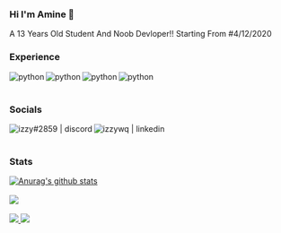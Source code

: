 ### Hi I'm Amine 👋
A 13 Years Old Student And Noob Devloper!!
Starting From #4/12/2020

### Experience
<img align="left" alt="python" src="https://img.icons8.com/color/48/000000/python.png">
<img align="left" alt="python" src="https://img.icons8.com/color/48/000000/c.png">
<img align="left" alt="python" src="https://img.icons8.com/color/48/000000/django.png">
<img align="left" alt="python" src="https://img.icons8.com/color/48/000000/react.png">
<br>
<br>

### Socials
[<img align="left" alt="izzy#2859 | discord" src="https://img.icons8.com/ios-filled/48/000000/discord-logo.png"/>](https://discord.com/users/521872289231273994)
[<img align="left" alt="izzywq | linkedin" src="https://img.icons8.com/48/000000/linkedin.png">](https://www.linkedin.com/in/amine-aniter-5859561b8/)
<br>
<br>

### Stats
<a href="https://github.com/Aniter-amine/github-readme-stats">
  <img src="https://github-readme-stats.vercel.app/api?username=Aniter-amine&show_icons=true&include_all_commits=true&theme=material-palenight" alt="Anurag's github stats" />
</a>
<br>
<br>

<a href="https://github.com/Aniter-amine/github-readme-stats">
  <img src="https://github-readme-stats.vercel.app/api/top-langs/?username=Aniter-amine&layout=compact&theme=material-palenight" />
</a>
<br>
<br>

<a href="https://github.com/Aniter-amine/github-readme-stats">
  <img src="https://github-readme-stats.vercel.app/api/pin/?username=Aniter-amine&repo=github-readme-stats&theme=material-palenight" />
</a>    
<a href="https://github.com/Aniter-amine/anuraghazra.github.io">
  <img src="https://github-readme-stats.vercel.app/api/pin/?username=Aniter-amine&repo=Aniter-amine.github.io&theme=material-palenight" />
</a>
